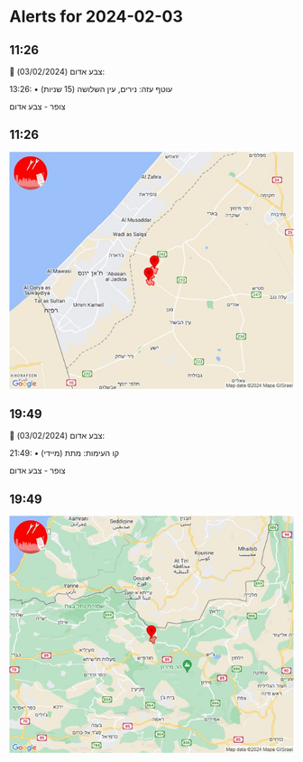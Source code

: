 # Alerts for 2024-02-03

## 11:26

🔴 צבע אדום (03/02/2024):

13:26:
• עוטף עזה: נירים, עין השלושה (15 שניות)

צופר - צבע אדום

## 11:26

![Photo](images/19268.jpg)

## 19:49

🔴 צבע אדום (03/02/2024):

21:49:
• קו העימות: מתת (מיידי)

צופר - צבע אדום

## 19:49

![Photo](images/19270.jpg)

